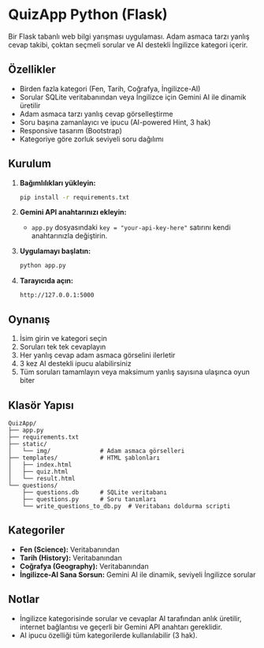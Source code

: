 # QuizApp Python (Flask)

Bir Flask tabanlı web bilgi yarışması uygulaması. Adam asmaca tarzı yanlış cevap takibi, çoktan seçmeli sorular ve AI destekli İngilizce kategori içerir.

## Özellikler

- Birden fazla kategori (Fen, Tarih, Coğrafya, İngilizce-AI)
- Sorular SQLite veritabanından veya İngilizce için Gemini AI ile dinamik üretilir
- Adam asmaca tarzı yanlış cevap görselleştirme
- Soru başına zamanlayıcı ve ipucu (AI-powered Hint, 3 hak)
- Responsive tasarım (Bootstrap)
- Kategoriye göre zorluk seviyeli soru dağılımı

## Kurulum

1. **Bağımlılıkları yükleyin:**
   ```bash
   pip install -r requirements.txt
   ```

2. **Gemini API anahtarınızı ekleyin:**
   - `app.py` dosyasındaki `key = "your-api-key-here"` satırını kendi anahtarınızla değiştirin.

3. **Uygulamayı başlatın:**
   ```bash
   python app.py
   ```

4. **Tarayıcıda açın:**
   ```
   http://127.0.0.1:5000
   ```

## Oynanış

1. İsim girin ve kategori seçin
2. Soruları tek tek cevaplayın
3. Her yanlış cevap adam asmaca görselini ilerletir
4. 3 kez AI destekli ipucu alabilirsiniz
5. Tüm soruları tamamlayın veya maksimum yanlış sayısına ulaşınca oyun biter

## Klasör Yapısı

```
QuizApp/
├── app.py
├── requirements.txt
├── static/
│   └── img/              # Adam asmaca görselleri
├── templates/            # HTML şablonları
│   ├── index.html
│   ├── quiz.html
│   └── result.html
└── questions/
    ├── questions.db      # SQLite veritabanı
    ├── questions.py      # Soru tanımları
    └── write_questions_to_db.py  # Veritabanı doldurma scripti
```

## Kategoriler

- **Fen (Science):** Veritabanından
- **Tarih (History):** Veritabanından
- **Coğrafya (Geography):** Veritabanından
- **İngilizce-AI Sana Sorsun:** Gemini AI ile dinamik, seviyeli İngilizce sorular

## Notlar

- İngilizce kategorisinde sorular ve cevaplar AI tarafından anlık üretilir, internet bağlantısı ve geçerli bir Gemini API anahtarı gereklidir.
- AI ipucu özelliği tüm kategorilerde kullanılabilir (3 hak).

